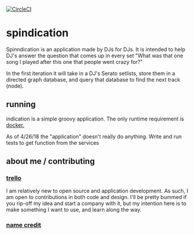 [![CircleCI](https://circleci.com/gh/johntosberg/spindication.svg?style=svg)](https://circleci.com/gh/johntosberg/spindication)

# spindication
Spinndication is an application made by DJs for DJs. It is intended to help DJ's answer the question that comes up in every set "What was that one song I played after this one that people went crazy for?"

In the first iteration it will take in a DJ's Serato setlists, store them in a directed graph database, and query that database to find the next track (node).

## running
indication is a simple groovy application. The only runtime requirement is [docker.](https://www.docker.com/)

As of 4/26/18 the "application" doesn't really do anything. Write and run tests to get function from the services

## about me / contributing
### [trello](https://trello.com/b/6Ut0l0Ag)
I am relatively new to open source and application development. As such, I am open to contributions in both code and design. I'll be pretty bummed if you rip-off my idea and start a company with it, but my intention here is to make something I want to use, and learn along the way.

### [name credit](https://github.com/TheoKanning)
